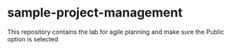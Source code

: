 # sample-project-management
 This repository contains the lab for agile planning and make sure the Public option is selected
